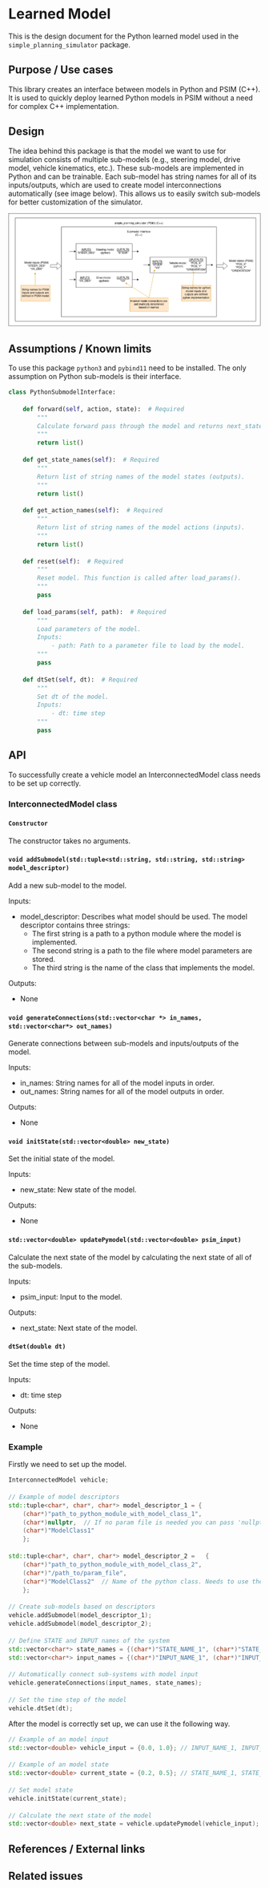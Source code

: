 # Learned Model

This is the design document for the Python learned model used in the `simple_planning_simulator` package.

## Purpose / Use cases

<!-- Required -->
<!-- Things to consider:
    - Why did we implement this feature? -->

This library creates an interface between models in Python and PSIM (C++). It is used to quickly deploy learned Python models in PSIM without a need for complex C++ implementation.

## Design

<!-- Required -->
<!-- Things to consider:
    - How does it work? -->

The idea behind this package is that the model we want to use for simulation consists of multiple sub-models (e.g., steering model, drive model, vehicle kinematics, etc.). These sub-models are implemented in Python and can be trainable. Each sub-model has string names for all of its inputs/outputs, which are used to create model interconnections automatically (see image below). This allows us to easily switch sub-models for better customization of the simulator.

![pymodel_interface](./image/python_model_interface.png "PyModel interface")

## Assumptions / Known limits

<!-- Required -->

To use this package `python3` and `pybind11` need to be installed. The only assumption on Python sub-models is their interface.

```python
class PythonSubmodelInterface:

    def forward(self, action, state):  # Required
        """
        Calculate forward pass through the model and returns next_state.
        """
        return list()

    def get_state_names(self):  # Required
        """
        Return list of string names of the model states (outputs).
        """
        return list()

    def get_action_names(self):  # Required
        """
        Return list of string names of the model actions (inputs).
        """
        return list()

    def reset(self):  # Required
        """
        Reset model. This function is called after load_params().
        """
        pass

    def load_params(self, path):  # Required
        """
        Load parameters of the model.
        Inputs:
            - path: Path to a parameter file to load by the model.
        """
        pass

    def dtSet(self, dt):  # Required
        """
        Set dt of the model.
        Inputs:
            - dt: time step
        """
        pass
```

## API

<!-- Required -->
<!-- Things to consider:
    - How do you use the package / API? -->

To successfully create a vehicle model an InterconnectedModel class needs to be set up correctly.

### InterconnectedModel class

#### `Constructor`

The constructor takes no arguments.

#### `void addSubmodel(std::tuple<std::string, std::string, std::string> model_descriptor)`

Add a new sub-model to the model.

Inputs:

- model_descriptor: Describes what model should be used. The model descriptor contains three strings:
  - The first string is a path to a python module where the model is implemented.
  - The second string is a path to the file where model parameters are stored.
  - The third string is the name of the class that implements the model.

Outputs:

- None

#### `void generateConnections(std::vector<char *> in_names, std::vector<char*> out_names)`

Generate connections between sub-models and inputs/outputs of the model.

Inputs:

- in_names: String names for all of the model inputs in order.
- out_names: String names for all of the model outputs in order.

Outputs:

- None

#### `void initState(std::vector<double> new_state)`

Set the initial state of the model.

Inputs:

- new_state: New state of the model.

Outputs:

- None

#### `std::vector<double> updatePymodel(std::vector<double> psim_input)`

Calculate the next state of the model by calculating the next state of all of the sub-models.

Inputs:

- psim_input: Input to the model.

Outputs:

- next_state: Next state of the model.

#### `dtSet(double dt)`

Set the time step of the model.

Inputs:

- dt: time step

Outputs:

- None

### Example

Firstly we need to set up the model.

```C++
InterconnectedModel vehicle;

// Example of model descriptors
std::tuple<char*, char*, char*> model_descriptor_1 = {
    (char*)"path_to_python_module_with_model_class_1",
    (char*)nullptr,  // If no param file is needed you can pass 'nullptr'
    (char*)"ModelClass1"
    };

std::tuple<char*, char*, char*> model_descriptor_2 =   {
    (char*)"path_to_python_module_with_model_class_2",
    (char*)"/path_to/param_file",
    (char*)"ModelClass2"  // Name of the python class. Needs to use the interface from 'Assumptions'
    };

// Create sub-models based on descriptors
vehicle.addSubmodel(model_descriptor_1);
vehicle.addSubmodel(model_descriptor_2);

// Define STATE and INPUT names of the system
std::vector<char*> state_names = {(char*)"STATE_NAME_1", (char*)"STATE_NAME_2"};
std::vector<char*> input_names = {(char*)"INPUT_NAME_1", (char*)"INPUT_NAME_2"};

// Automatically connect sub-systems with model input
vehicle.generateConnections(input_names, state_names);

// Set the time step of the model
vehicle.dtSet(dt);
```

After the model is correctly set up, we can use it the following way.

```C++
// Example of an model input
std::vector<double> vehicle_input = {0.0, 1.0}; // INPUT_NAME_1, INPUT_NAME_2

// Example of an model state
std::vector<double> current_state = {0.2, 0.5}; // STATE_NAME_1, STATE_NAME_2

// Set model state
vehicle.initState(current_state);

// Calculate the next state of the model
std::vector<double> next_state = vehicle.updatePymodel(vehicle_input);
```

## References / External links

<!-- Optional -->

## Related issues

<!-- Required -->
